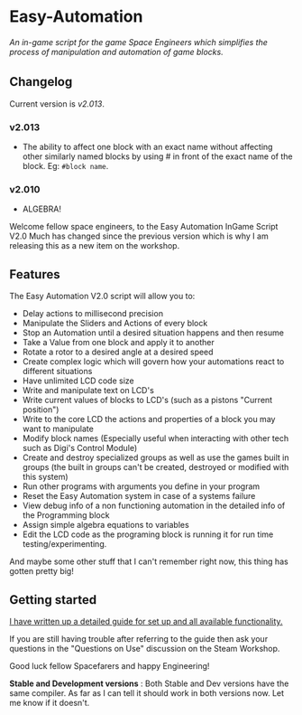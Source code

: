 # Easy-Automation
###### An in-game script for the game Space Engineers which simplifies the process of manipulation and automation of game blocks.



## Changelog

Current version is *v2.013*.

### v2.013
- The ability to affect one block with an exact name without affecting other similarly named blocks by using # in front of the exact name of the block. Eg: `#block name`.

### v2.010
- ALGEBRA!

Welcome fellow space engineers, to the Easy Automation InGame Script V2.0
Much has changed since the previous version which is why I am releasing this as a new item on the workshop.

## Features

The Easy Automation V2.0 script will allow you to:
- Delay actions to millisecond precision
- Manipulate the Sliders and Actions of every block
- Stop an Automation until a desired situation happens and then resume
- Take a Value from one block and apply it to another
- Rotate a rotor to a desired angle at a desired speed
- Create complex logic which will govern how your automations react to different situations
- Have unlimited LCD code size
- Write and manipulate text on LCD's
- Write current values of blocks to LCD's (such as a pistons "Current position")
- Write to the core LCD the actions and properties of a block you may want to manipulate
- Modify block names (Especially useful when interacting with other tech such as Digi's Control Module)
- Create and destroy specialized groups as well as use the games built in groups (the built in groups can't be created, destroyed or modified with this system)
- Run other programs with arguments you define in your program
- Reset the Easy Automation system in case of a systems failure
- View debug info of a non functioning automation in the detailed info of the Programming block
- Assign simple algebra equations to variables
- Edit the LCD code as the programing block is running it for run time testing/experimenting.

And maybe some other stuff that I can't remember right now, this thing has gotten pretty big!

## Getting started

[I have written up a detailed guide for set up and all available functionality.](http://steamcommunity.com/sharedfiles/filedetails/?id=685206874)

If you are still having trouble after referring to the guide then ask your questions in the "Questions on Use" discussion on the Steam Workshop.

Good luck fellow Spacefarers and happy Engineering!

**Stable and Development versions** : Both Stable and Dev versions have the same compiler. As far as I can tell it should work in both versions now. Let me know if it doesn't.

